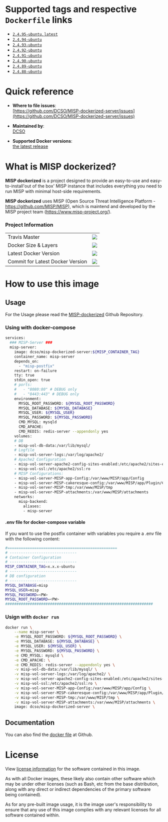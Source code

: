 # Supported tags and respective `Dockerfile` links

- [`2.4.95-ubuntu`, `latest`][8]
- [`2.4.94-ubuntu`][7]
- [`2.4.93-ubuntu`][6]
- [`2.4.92-ubuntu`][5]
- [`2.4.91-ubuntu`][4]
- [`2.4.90-ubuntu`][3]
- [`2.4.89-ubuntu`][2]
- [`2.4.88-ubuntu`][1]

[1]: https://github.com/DCSO/MISP-dockerized-server/blob/master/2.4.88-ubuntu/Dockerfile
[2]: https://github.com/DCSO/MISP-dockerized-server/blob/master/2.4.89-ubuntu/Dockerfile
[3]: https://github.com/DCSO/MISP-dockerized-server/blob/master/2.4.90-ubuntu/Dockerfile
[4]: https://github.com/DCSO/MISP-dockerized-server/blob/master/2.4.91-ubuntu/Dockerfile
[5]: https://github.com/DCSO/MISP-dockerized-server/blob/master/2.4.92-ubuntu/Dockerfile
[6]: https://github.com/DCSO/MISP-dockerized-server/blob/master/2.4.93-ubuntu/Dockerfile
[7]: https://github.com/DCSO/MISP-dockerized-server/blob/master/2.4.94-ubuntu/Dockerfile
[8]: https://github.com/DCSO/MISP-dockerized-server/blob/master/2.4.95-ubuntu/Dockerfile

# Quick reference

-	**Where to file issues**:  
	[https://github.com/DCSO/MISP-dockerized-server/issues](https://github.com/DCSO/MISP-dockerized-server/issues)

-	**Maintained by**:  
	[DCSO](https://github.com/DCSO)

-	**Supported Docker versions**:  
	[the latest release](https://github.com/docker/docker-ce/releases/latest)

# What is MISP dockerized?

**MISP dockerized** is a project designed to provide an easy-to-use and easy-to-install'out of the box' MISP instance that includes everything you need to run MISP with minimal host-side requirements. 

**MISP dockerized** uses MISP (Open Source Threat Intelligence Platform - https://github.com/MISP/MISP), which is maintend and developed by the MISP project team (https://www.misp-project.org/).

### Project Information

| | |
|-|-|
| Travis Master | [![][101]][102] |
| Docker Size & Layers | [![][104]][107]|
| Latest Docker Version | [![][105]][107]|
| Commit for Latest Docker Version | [![][106]][107]|

[101]: https://travis-ci.org/DCSO/MISP-dockerized-server.svg?branch=master
[102]: https://travis-ci.org/DCSO/MISP-dockerized-server
[103]: https://images.microbadger.com/badges/license/dcso/misp-dockerized-server.svg
[104]: https://images.microbadger.com/badges/image/dcso/misp-dockerized-server.svg
[105]: https://images.microbadger.com/badges/version/dcso/misp-dockerized-server.svg
[106]: https://images.microbadger.com/badges/commit/dcso/misp-dockerized-server.svg
[107]: https://microbadger.com/images/dcso/misp-dockerized-server


# How to use this image

## Usage

For the Usage please read the [MISP-dockerized](https://github.com/DCSO/MISP-dockerized) Github Repository.

### Using with docker-compose
``` bash
services:
  ### MISP-Server ###
  misp-server:
    image: dcso/misp-dockerized-server:${MISP_CONTAINER_TAG}
    container_name: misp-server
    depends_on:
      - "misp-postfix"
    restart: on-failure  
    tty: true
    stdin_open: true
    # ports:
    #   - "8080:80" # DEBUG only
    #   - "8443:443" # DEBUG only
    environment:
      MYSQL_ROOT_PASSWORD: ${MYSQL_ROOT_PASSWORD}
      MYSQL_DATABASE: ${MYSQL_DATABASE}
      MYSQL_USER: ${MYSQL_USER}
      MYSQL_PASSWORD: ${MYSQL_PASSWORD}
      CMD_MYSQL: mysqld
      CMD_APACHE:
      CMD_REDIS: redis-server --appendonly yes
    volumes:
    # DB
    - misp-vol-db-data:/var/lib/mysql/
    # Logfile
    - misp-vol-server-logs:/var/log/apache2/
    # Apache2 Configuration
    - misp-vol-server-apache2-config-sites-enabled:/etc/apache2/sites-enabled:ro
    - misp-vol-ssl:/etc/apache2/ssl:ro
    # MISP Configurations:
    - misp-vol-server-MISP-app-Config:/var/www/MISP/app/Config
    - misp-vol-server-MISP-cakeresque-config:/var/www/MISP/app/Plugin/CakeResque/Config
    - misp-vol-server-MISP-tmp:/var/www/MISP/tmp
    - misp-vol-server-MISP-attachments:/var/www/MISP/attachments
    networks:
      misp-backend:
        aliases:
        - misp-server

```

#### .env file for docker-compose variable
If you want to use the postfix container with variables you require a .env file with the following content:
``` bash
#=================================================
# ------------------------------
# Container Configuration
# ------------------------------
MISP_CONTAINER_TAG=x.x.x-ubuntu
# ------------------------------
# DB configuration
# ------------------------------
MYSQL_DATABASE=misp
MYSQL_USER=misp
MYSQL_PASSWORD=<PW>
MYSQL_ROOT_PASSWORD=<PW>
##################################################################
```

### Usign with `docker run`
``` bash
docker run \
    --name misp-server \
    -e MYSQL_ROOT_PASSWORD: ${MYSQL_ROOT_PASSWORD} \
    -e MYSQL_DATABASE: ${MYSQL_DATABASE} \
    -e MYSQL_USER: ${MYSQL_USER} \
    -e MYSQL_PASSWORD: ${MYSQL_PASSWORD} \
    -e CMD_MYSQL: mysqld \
    -e CMD_APACHE: \
    -e CMD_REDIS: redis-server --appendonly yes \
    -v misp-vol-db-data:/var/lib/mysql/ \
    -v misp-vol-server-logs:/var/log/apache2/ \
    -v misp-vol-server-apache2-config-sites-enabled:/etc/apache2/sites-enabled:ro \
    -v misp-vol-ssl:/etc/apache2/ssl:ro \
    -v misp-vol-server-MISP-app-Config:/var/www/MISP/app/Config \
    -v misp-vol-server-MISP-cakeresque-config:/var/www/MISP/app/Plugin/CakeResque/Config \
    -v misp-vol-server-MISP-tmp:/var/www/MISP/tmp \
    -v misp-vol-server-MISP-attachments:/var/www/MISP/attachments \
    image: dcso/misp-dockerized-server \
```

## Documentation
You can also find the [docker file](https://github.com/DCSO/MISP-dockerized-server/) at Github.

# License

View [license information](https://github.com/DCSO/MISP-dockerized-server/blob/master/LICENSE) for the software contained in this image.

As with all Docker images, these likely also contain other software which may be under other licenses (such as Bash, etc from the base distribution, along with any direct or indirect dependencies of the primary software being contained).

As for any pre-built image usage, it is the image user's responsibility to ensure that any use of this image complies with any relevant licenses for all software contained within.
